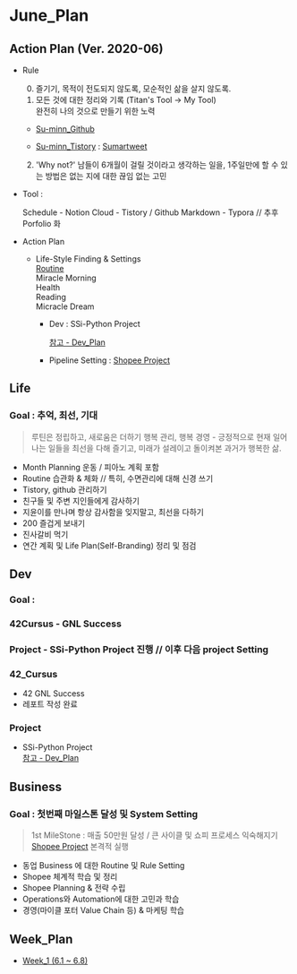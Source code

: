 



# June_Plan





## Action Plan (Ver. 2020-06)



- Rule

  0) 즐기기, 목적이 전도되지 않도록, 모순적인 삶을 살지 않도록.  
  1) 모든 것에 대한 정리와 기록 (Titan's Tool -> My Tool)  
  완전히 나의 것으로 만들기 위한 노력

  - [Su-minn_Github](https://github.com/Su-minn)

  - [Su-minn_Tistory](https://sumartweet.tistory.com/) : [Sumartweet](https://sumartweet.tistory.com/)

  2) 'Why not?'
  남들이 6개월이 걸릴 것이라고 생각하는 일을, 1주일만에 할 수 있는 방법은 없는 지에 대한 끊임 없는 고민



- Tool : 

  Schedule - Notion
  Cloud - Tistory / Github
  Markdown - Typora
  // 추후 Porfolio 화

  

- Action Plan

  - Life-Style Finding & Settings  
    [Routine](/Users/sjeon/Desktop/For_min/Plan/Routine.md)  
    	Miracle Morning  
    	Health  
    	Reading  
    	Micracle Dream    

    - Dev
      : SSi-Python Project

      [참고 - Dev_Plan](/Users/sjeon/Desktop/For_min/Dev_Place/Dev_plan.md)

      

    - Pipeline Setting
      : [Shopee Project](/Users/sjeon/Desktop/Online_Business/Shopee/Doc/Shopee_Business_Management.md)





## Life



### Goal : 추억, 최선, 기대

> 루틴은 정립하고, 새로움은 더하기
> 행복 관리, 행복 경영 - 긍정적으로 현재 일어나는 일들을 최선을 다해 즐기고, 미래가 설레이고 돌이켜본 과거가 행복한 삶.



- Month Planning
  운동 / 피아노 계획 포함
- Routine 습관화 & 체화 // 특히, 수면관리에 대해 신경 쓰기
- Tistory, github 관리하기
- 친구들 및 주변 지인들에게 감사하기
- 지윤이를 만나며 항상 감사함을 잊지말고, 최선을 다하기
- 200 즐겁게 보내기
- 진사갈비 먹기
- 연간 계획 및 Life Plan(Self-Branding) 정리 및 점검



## Dev



### Goal : 

### 42Cursus - GNL Success

### Project - SSi-Python Project 진행 // 이후 다음 project Setting

###  

### 42_Cursus

- 42 GNL Success
- 레포트 작성 완료
  

### Project

- SSi-Python Project  
  [참고 - Dev_Plan](/Users/sjeon/Desktop/For_min/Dev_Place/Dev_plan.md)

  



## Business



### Goal : 첫번째 마일스톤 달성 및 System Setting

> 1st MileStone : 매출 50만원 달성 / 큰 사이클 및 쇼피 프로세스 익숙해지기
> [Shopee Project](/Users/sjeon/Desktop/Online_Business/Shopee/Shopee_Study/Shopee_Business_Management.md) 본격적 실행



- 동업 Business 에 대한 Routine 및 Rule Setting
- Shopee 체계적 학습 및 정리
- Shopee Planning & 전략 수립
- Operations와 Automation에 대한 고민과 학습
- 경영(마이클 포터 Value Chain 등) & 마케팅 학습



## Week_Plan



- [Week_1 (6.1 ~ 6.8)](/Users/sjeon/Desktop/For_min/Plan/2020/June/Week_1(6.1~7)/week_1_plan.md)